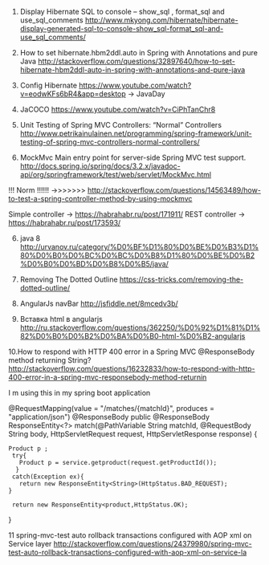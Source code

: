 1. Display Hibernate SQL to console – show_sql , format_sql and use_sql_comments
http://www.mkyong.com/hibernate/hibernate-display-generated-sql-to-console-show_sql-format_sql-and-use_sql_comments/

2. How to set hibernate.hbm2ddl.auto in Spring with Annotations and pure Java
http://stackoverflow.com/questions/32897640/how-to-set-hibernate-hbm2ddl-auto-in-spring-with-annotations-and-pure-java

3. Config Hibernate
https://www.youtube.com/watch?v=eodwKFs6bR4&app=desktop -> JavaDay

4. JaCOCO
https://www.youtube.com/watch?v=CiPhTanChr8

5. Unit Testing of Spring MVC Controllers: “Normal” Controllers
http://www.petrikainulainen.net/programming/spring-framework/unit-testing-of-spring-mvc-controllers-normal-controllers/

5. MockMvc
Main entry point for server-side Spring MVC test support.
http://docs.spring.io/spring/docs/3.2.x/javadoc-api/org/springframework/test/web/servlet/MockMvc.html

!!! Norm !!!!!! ->>>>>>>
http://stackoverflow.com/questions/14563489/how-to-test-a-spring-controller-method-by-using-mockmvc

Simple controller -> https://habrahabr.ru/post/171911/
REST controller -> https://habrahabr.ru/post/173593/


6. java 8
http://urvanov.ru/category/%D0%BF%D1%80%D0%BE%D0%B3%D1%80%D0%B0%D0%BC%D0%BC%D0%B8%D1%80%D0%BE%D0%B2%D0%B0%D0%BD%D0%B8%D0%B5/java/

7.  Removing The Dotted Outline
https://css-tricks.com/removing-the-dotted-outline/

8. AngularJs navBar
http://jsfiddle.net/8mcedv3b/


9. Вставка html в angularjs
http://ru.stackoverflow.com/questions/362250/%D0%92%D1%81%D1%82%D0%B0%D0%B2%D0%BA%D0%B0-html-%D0%B2-angularjs

10.How to respond with HTTP 400 error in a Spring MVC @ResponseBody method returning String?
http://stackoverflow.com/questions/16232833/how-to-respond-with-http-400-error-in-a-spring-mvc-responsebody-method-returnin


I m using this in my spring boot application

@RequestMapping(value = "/matches/{matchId}", produces = "application/json")
@ResponseBody
public @ResponseBody ResponseEntity<?> match(@PathVariable String matchId, @RequestBody String body,
            HttpServletRequest request, HttpServletResponse response) {

    Product p ;
     try{
       Product p = service.getproduct(request.getProductId());
      }
     catch(Exception ex){
       return new ResponseEntity<String>(HttpStatus.BAD_REQUEST);
    }

     return new ResponseEntity<product,HttpStatus.OK);

}

11 spring-mvc-test auto rollback transactions configured with AOP xml on Service layer
http://stackoverflow.com/questions/24379980/spring-mvc-test-auto-rollback-transactions-configured-with-aop-xml-on-service-la

